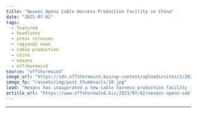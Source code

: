 ```yaml
---
title: "Nexans Opens Cable Harness Production Facility in China"
date: "2021-07-02"
tags: 
  - featured
  - headlines
  - press releases
  - regional news
  - cable production
  - china
  - nexans
  - offshorewind
source: "offshorewind"
image_url: "https://cdn.offshorewind.biz/wp-content/uploads/sites/2/2021/07/02114503/Nexans-opens-cable-production-facility-in-China-e1625218932729.jpg"
image_fp: "/assets/img/post_thumbnails/10.jpg"
lead: "Nexans has inaugurated a new cable harness production facility in the city of Tianjin,"
article_url: "https://www.offshorewind.biz/2021/07/02/nexans-opens-cable-harness-production-facility-in-china/"
---
```


---
